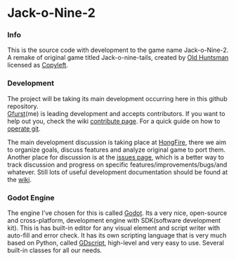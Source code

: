 # Jack-o-Nine-2

### Info

This is the source code with development to the game name Jack-o-Nine-2.  
A remake of original game titled Jack-o-nine-tails, created by [Old Huntsman][] licensed as [Copyleft][].

### Development

The project will be taking its main development occurring here in this github repository.  
[Gfurst]\(me\) is leading development and accepts contributors. If you want to help out you, check the wiki [contribute page](wiki/contribute). For a quick guide on how to [operate git](wiki/gitguide).

The main development discussion is taking place at [HongFire], there we aim to organize goals, discuss features and analyze original game to port them. Another place for discussion is at the [issues page](issues), which is a better way to track discussion and progress on specific features/improvements/bugs/and whatever. Still lots of useful development documentation should be found at the [wiki](wiki).

### Godot Engine

The engine I've chosen for this is called [Godot][]. Its a very nice, open-source and cross-platform, development engine with SDK(software development kit). This is has built-in editor for any visual element and script writer with auto-fill and error check. It has its own scripting language that is very much based on Python, called [GDscript][], high-level and very easy to use. Several built-in classes for all our needs.



[Old Huntsman]: http://oldhuntergames.blogspot.ru/
[Copyleft]: http://www.gnu.org/copyleft/copyleft.html
[Gfurst]: https://github.com/Gfurst
[HongFire]: http://www.hongfire.com/forum/showthread.php/447385-Jack-0-Nine-2-development-thread
[Godot]: http://www.godotengine.org/
[GDscript]: https://github.com/godotengine/godot/wiki/gdscript
